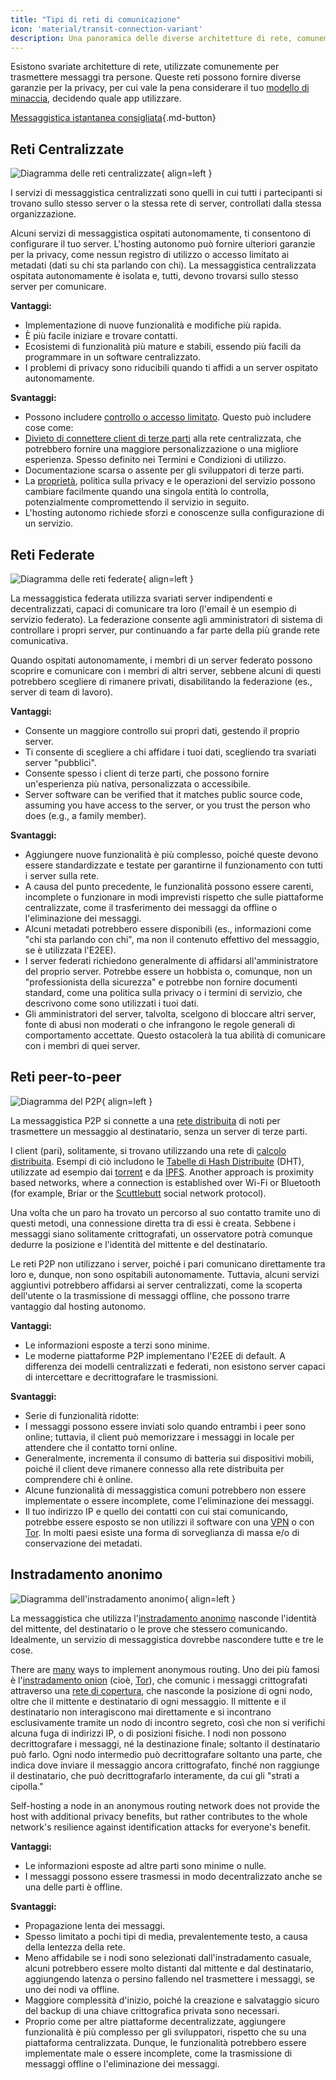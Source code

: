 ```yaml
---
title: "Tipi di reti di comunicazione"
icon: 'material/transit-connection-variant'
description: Una panoramica delle diverse architetture di rete, comunemente utilizzate dalle applicazioni di messaggistica istantanea.
---
```


Esistono svariate architetture di rete, utilizzate comunemente per trasmettere messaggi tra persone. Queste reti possono fornire diverse garanzie per la privacy, per cui vale la pena considerare il tuo [modello di minaccia](../basics/threat-modeling.md), decidendo quale app utilizzare.

[Messaggistica istantanea consigliata](../real-time-communication.md ""){.md-button}

## Reti Centralizzate

![Diagramma delle reti centralizzate](../assets/img/layout/network-centralized.svg){ align=left }

I servizi di messaggistica centralizzati sono quelli in cui tutti i partecipanti si trovano sullo stesso server o la stessa rete di server, controllati dalla stessa organizzazione.

Alcuni servizi di messaggistica ospitati autonomamente, ti consentono di configurare il tuo server. L'hosting autonomo può fornire ulteriori garanzie per la privacy, come nessun registro di utilizzo o accesso limitato ai metadati (dati su chi sta parlando con chi). La messaggistica centralizzata ospitata autonomamente è isolata e, tutti, devono trovarsi sullo stesso server per comunicare.

**Vantaggi:**

- Implementazione di nuove funzionalità e modifiche più rapida.
- È più facile iniziare e trovare contatti.
- Ecosistemi di funzionalità più mature e stabili, essendo più facili da programmare in un software centralizzato.
- I problemi di privacy sono riducibili quando ti affidi a un server ospitato autonomamente.

**Svantaggi:**

- Possono includere [controllo o accesso limitato](https://drewdevault.com/2018/08/08/Signal.html). Questo può includere cose come:
- [Divieto di connettere client di terze parti](https://github.com/LibreSignal/LibreSignal/issues/37#issuecomment-217211165) alla rete centralizzata, che potrebbero fornire una maggiore personalizzazione o una migliore esperienza. Spesso definito nei Termini e Condizioni di utilizzo.
- Documentazione scarsa o assente per gli sviluppatori di terze parti.
- La [proprietà](https://web.archive.org/web/20210729191953/https://blog.privacytools.io/delisting-wire), politica sulla privacy e le operazioni del servizio possono cambiare facilmente quando una singola entità lo controlla, potenzialmente compromettendo il servizio in seguito.
- L'hosting autonomo richiede sforzi e conoscenze sulla configurazione di un servizio.

## Reti Federate

![Diagramma delle reti federate](../assets/img/layout/network-decentralized.svg){ align=left }

La messaggistica federata utilizza svariati server indipendenti e decentralizzati, capaci di comunicare tra loro (l'email è un esempio di servizio federato). La federazione consente agli amministratori di sistema di controllare i propri server, pur continuando a far parte della più grande rete comunicativa.

Quando ospitati autonomamente, i membri di un server federato possono scoprire e comunicare con i membri di altri server, sebbene alcuni di questi potrebbero scegliere di rimanere privati, disabilitando la federazione (es., server di team di lavoro).

**Vantaggi:**

- Consente un maggiore controllo sui propri dati, gestendo il proprio server.
- Ti consente di scegliere a chi affidare i tuoi dati, scegliendo tra svariati server "pubblici".
- Consente spesso i client di terze parti, che possono fornire un'esperienza più nativa, personalizzata o accessibile.
- Server software can be verified that it matches public source code, assuming you have access to the server, or you trust the person who does (e.g., a family member).

**Svantaggi:**

- Aggiungere nuove funzionalità è più complesso, poiché queste devono essere standardizzate e testate per garantirne il funzionamento con tutti i server sulla rete.
- A causa del punto precedente, le funzionalità possono essere carenti, incomplete o funzionare in modi imprevisti rispetto che sulle piattaforme centralizzate, come il trasferimento dei messaggi da offline o l'eliminazione dei messaggi.
- Alcuni metadati potrebbero essere disponibili (es., informazioni come "chi sta parlando con chi", ma non il contenuto effettivo del messaggio, se è utilizzata l'E2EE).
- I server federati richiedono generalmente di affidarsi all'amministratore del proprio server. Potrebbe essere un hobbista o, comunque, non un "professionista della sicurezza" e potrebbe non fornire documenti standard, come una politica sulla privacy o i termini di servizio, che descrivono come sono utilizzati i tuoi dati.
- Gli amministratori del server, talvolta, scelgono di bloccare altri server, fonte di abusi non moderati o che infrangono le regole generali di comportamento accettate. Questo ostacolerà la tua abilità di comunicare con i membri di quei server.

## Reti peer-to-peer

![Diagramma del P2P](../assets/img/layout/network-distributed.svg){ align=left }

La messaggistica P2P si connette a una [rete distribuita](https://en.wikipedia.org/wiki/Distributed_networking) di noti per trasmettere un messaggio al destinatario, senza un server di terze parti.

I client (pari), solitamente, si trovano utilizzando una rete di [calcolo distribuita](https://en.wikipedia.org/wiki/Distributed_computing). Esempi di ciò includono le [Tabelle di Hash Distribuite](https://en.wikipedia.org/wiki/Distributed_hash_table) (DHT), utilizzate ad esempio dai [torrent](https://en.wikipedia.org/wiki/BitTorrent_(protocol)) e da [IPFS](https://en.wikipedia.org/wiki/InterPlanetary_File_System). Another approach is proximity based networks, where a connection is established over Wi-Fi or Bluetooth (for example, Briar or the [Scuttlebutt](https://scuttlebutt.nz) social network protocol).

Una volta che un paro ha trovato un percorso al suo contatto tramite uno di questi metodi, una connessione diretta tra di essi è creata. Sebbene i messaggi siano solitamente crittografati, un osservatore potrà comunque dedurre la posizione e l'identità del mittente e del destinatario.

Le reti P2P non utilizzano i server, poiché i pari comunicano direttamente tra loro e, dunque, non sono ospitabili autonomamente. Tuttavia, alcuni servizi aggiuntivi potrebbero affidarsi ai server centralizzati, come la scoperta dell'utente o la trasmissione di messaggi offline, che possono trarre vantaggio dal hosting autonomo.

**Vantaggi:**

- Le informazioni esposte a terzi sono minime.
- Le moderne piattaforme P2P implementano l'E2EE di default. A differenza dei modelli centralizzati e federati, non esistono server capaci di intercettare e decrittografare le trasmissioni.

**Svantaggi:**

- Serie di funzionalità ridotte:
- I messaggi possono essere inviati solo quando entrambi i peer sono online; tuttavia, il client può memorizzare i messaggi in locale per attendere che il contatto torni online.
- Generalmente, incrementa il consumo di batteria sui dispositivi mobili, poiché il client deve rimanere connesso alla rete distribuita per comprendere chi è online.
- Alcune funzionalità di messaggistica comuni potrebbero non essere implementate o essere incomplete, come l'eliminazione dei messaggi.
- Il tuo indirizzo IP e quello dei contatti con cui stai comunicando, potrebbe essere esposto se non utilizzi il software con una [VPN](../vpn.md) o con [Tor](../tor.md). In molti paesi esiste una forma di sorveglianza di massa e/o di conservazione dei metadati.

## Instradamento anonimo

![Diagramma dell'instradamento anonimo](../assets/img/layout/network-anonymous-routing.svg){ align=left }

La messaggistica che utilizza l'[instradamento anonimo](https://doi.org/10.1007/978-1-4419-5906-5_628) nasconde l'identità del mittente, del destinatario o le prove che stessero comunicando. Idealmente, un servizio di messaggistica dovrebbe nascondere tutte e tre le cose.

There are [many](https://doi.org/10.1145/3182658) ways to implement anonymous routing. Uno dei più famosi è l'[instradamento onion](https://en.wikipedia.org/wiki/Onion_routing) (cioè, [Tor](tor-overview.md)), che comunic i messaggi crittografati attraverso una [rete di copertura](https://en.wikipedia.org/wiki/Overlay_network), che nasconde la posizione di ogni nodo, oltre che il mittente e destinatario di ogni messaggio. Il mittente e il destinatario non interagiscono mai direttamente e si incontrano esclusivamente tramite un nodo di incontro segreto, così che non si verifichi alcuna fuga di indirizzi IP, o di posizioni fisiche. I nodi non possono decrittografare i messaggi, né la destinazione finale; soltanto il destinatario può farlo. Ogni nodo intermedio può decrittografare soltanto una parte, che indica dove inviare il messaggio ancora crittografato, finché non raggiunge il destinatario, che può decrittografarlo interamente, da cui gli "strati a cipolla."

Self-hosting a node in an anonymous routing network does not provide the host with additional privacy benefits, but rather contributes to the whole network's resilience against identification attacks for everyone's benefit.

**Vantaggi:**

- Le informazioni esposte ad altre parti sono minime o nulle.
- I messaggi possono essere trasmessi in modo decentralizzato anche se una delle parti è offline.

**Svantaggi:**

- Propagazione lenta dei messaggi.
- Spesso limitato a pochi tipi di media, prevalentemente testo, a causa della lentezza della rete.
- Meno affidabile se i nodi sono selezionati dall'instradamento casuale, alcuni potrebbero essere molto distanti dal mittente e dal destinatario, aggiungendo latenza o persino fallendo nel trasmettere i messaggi, se uno dei nodi va offline.
- Maggiore complessità d'inizio, poiché la creazione e salvataggio sicuro del backup di una chiave crittografica privata sono necessari.
- Proprio come per altre piattaforme decentralizzate, aggiungere funzionalità è più complesso per gli sviluppatori, rispetto che su una piattaforma centralizzata. Dunque, le funzionalità potrebbero essere implementate male o essere incomplete, come la trasmissione di messaggi offline o l'eliminazione dei messaggi.
